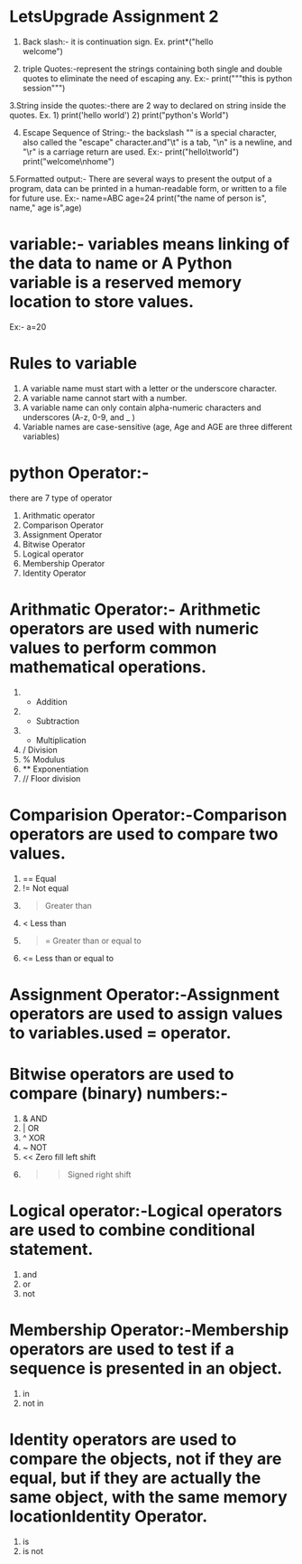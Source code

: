 # LetsUpgrade Assignment 2
1. Back slash:- it is continuation sign.
Ex. print*("hello \
            welcome")
            
2. triple Quotes:-represent the strings containing both single and double quotes to eliminate the need of escaping any.
Ex:- print("""this is python session""")

3.String inside the quotes:-there are 2 way to declared on string inside the quotes.
Ex.  1)  print('hello world')
     2)   print("python's World")
    
4. Escape Sequence of String:- the backslash "\" is a special character, also called the "escape" character.and"\t" is a tab, "\n" is a newline, and "\r" is a carriage return are used.
 Ex:- print("hello\tworld")
      print("welcome\nhome")
     
5.Formatted output:- There are several ways to present the output of a program, data can be printed in a human-readable form, or written to a file for future use.
Ex:- name=ABC
     age=24
     print("the name of person is", name," age is",age)
     
 # variable:- variables means linking of the data to name or A Python variable is a reserved memory location to store values.
 Ex:- a=20
 
#  Rules to variable
1.  A variable name must start with a letter or the underscore character.
2.  A variable name cannot start with a number.
3.  A variable name can only contain alpha-numeric characters and underscores (A-z, 0-9, and _ )
4.  Variable names are case-sensitive (age, Age and AGE are three different variables)

# python Operator:-
there are 7 type of operator
1.  Arithmatic operator
2.  Comparison Operator
3.  Assignment Operator
4.  Bitwise Operator
5.  Logical operator
6.  Membership Operator
7.  Identity Operator

# Arithmatic Operator:- Arithmetic operators are used with numeric values to perform common mathematical operations.
   1.    +	Addition	
   2.    -	Subtraction
   3.    *	Multiplication	
   4.    /	Division
   5.    %	Modulus	
   6.    **	Exponentiation	
   7.    //	Floor division	
   
   # Comparision Operator:-Comparison operators are used to compare two values.
   1.    ==	Equal		
   2.    !=	Not equal	
   3.    >	Greater than	
   4.    <	Less than	
   5.    >=	Greater than or equal to		
   6.    <=	Less than or equal to
   
   #  Assignment Operator:-Assignment operators are used to assign values to variables.used = operator.
   #  Bitwise operators are used to compare (binary) numbers:-
   1.   & 	AND	
   2.  |	OR	
   3.   ^	XOR	
   4.  ~ 	NOT	
   5.  <<	Zero fill left shift	
   6.  >>	Signed right shift
   
  # Logical operator:-Logical operators are used to combine conditional statement.
  1.  and 		
  2.  or	
  3.  not
  
  # Membership Operator:-Membership operators are used to test if a sequence is presented in an object.
  1.  in
  2. not in
  
  #  Identity operators are used to compare the objects, not if they are equal, but if they are actually the same object, with the same memory locationIdentity Operator.
  1.  is
  2.  is not
  

